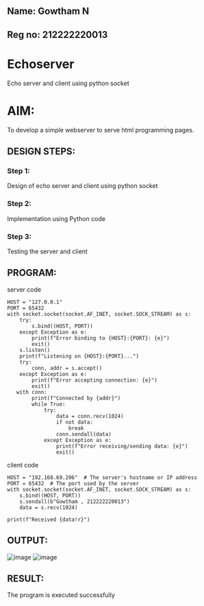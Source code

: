 ## Name: Gowtham N
## Reg no: 212222220013

# Echoserver
Echo server and client using python socket

# AIM:

To develop a simple webserver to serve html programming pages.

## DESIGN STEPS:

### Step 1:

Design of echo server and client using python socket

### Step 2:

Implementation using Python code

### Step 3:

Testing the server and client 

## PROGRAM:
server code
```import socket
HOST = "127.0.0.1"  
PORT = 65432 
with socket.socket(socket.AF_INET, socket.SOCK_STREAM) as s:
    try:
        s.bind((HOST, PORT))
    except Exception as e:
        print(f"Error binding to {HOST}:{PORT}: {e}")
        exit()
    s.listen()
    print(f"Listening on {HOST}:{PORT}...")
    try:
        conn, addr = s.accept()
    except Exception as e:
        print(f"Error accepting connection: {e}")
        exit()
   with conn:
        print(f"Connected by {addr}")
        while True:
            try:
                data = conn.recv(1024)
                if not data:
                    break
                conn.sendall(data)
            except Exception as e:
                print(f"Error receiving/sending data: {e}")
                exit()
```

client code

```import socket
HOST = "192.168.69.206"  # The server's hostname or IP address
PORT = 65432  # The port used by the server
with socket.socket(socket.AF_INET, socket.SOCK_STREAM) as s:
    s.bind((HOST, PORT))
    s.sendall(b"Gowtham , 212222220013")
    data = s.recv(1024)

print(f"Received {data!r}")
```

## OUTPUT:
![image](https://github.com/user-attachments/assets/225e21f8-af1f-4d31-8e16-df27c39f9355)
![image](https://github.com/user-attachments/assets/dc04eaaf-e1e5-4138-95c2-7a145c3ced68)

## RESULT:
The program is executed successfully
